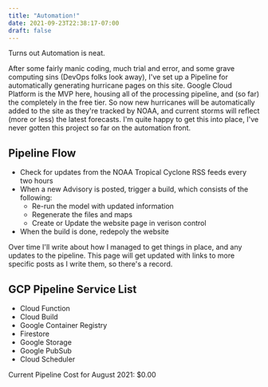 ```yaml
---
title: "Automation!"
date: 2021-09-23T22:38:17-07:00
draft: false
---
```


Turns out Automation is neat.

After some fairly manic coding, much trial and error, and some grave computing sins (DevOps folks look away), I've set up a Pipeline for automatically generating hurricane pages on this site.  Google Cloud Platform is the MVP here, housing all of the processing pipeline, and (so far) the completely in the free tier.  So now new hurricanes will be automatically added to the site as they're tracked by NOAA, and current storms will reflect (more or less) the latest forecasts.  I'm quite happy to get this into place, I've never gotten this project so far on the automation front.

## Pipeline Flow
- Check for updates from the NOAA Tropical Cyclone RSS feeds every two hours
- When a new Advisory is posted, trigger a build, which consists of the following:
    - Re-run the model with updated information
    - Regenerate the files and maps
    - Create or Update the website page in verison control
- When the build is done, redepoly the website

Over time I'll write about how I managed to get things in place, and any updates to the pipeline.  This page will get updated with links to more specific posts as I write them, so there's a record.

## GCP Pipeline Service List

- Cloud Function
- Cloud Build
- Google Container Registry
- Firestore
- Google Storage
- Google PubSub
- Cloud Scheduler

Current Pipeline Cost for August 2021: $0.00